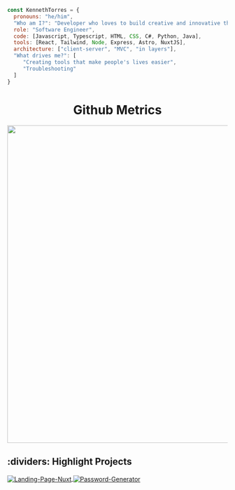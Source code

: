 ```javascript
const KennethTorres = {
  pronouns: "he/him",
  "Who am I?": "Developer who loves to build creative and innovative things. I mix technology + creativity."
  role: "Software Engineer",
  code: [Javascript, Typescript, HTML, CSS, C#, Python, Java],
  tools: [React, Tailwind, Node, Express, Astro, NuxtJS],
  architecture: ["client-server", "MVC", "in layers"],
  "What drives me?": [
     "Creating tools that make people's lives easier",
     "Troubleshooting"
  ]
}
```


<h1 align="center">Github Metrics </h1><p align="center">
<img width="725em" src="https://github-profile-summary-cards.vercel.app/api/cards/profile-details?username=KennethTorres&theme=github_dark" />
</p>



## :dividers: Highlight Projects

<a href="https://github.com/KennethTorres/Landing-Page-Nuxt">
  <img align="center" src="https://github-readme-stats.vercel.app/api/pin/?username=KennethTorres&repo=Landing-Page-Nuxt&show_icons=true&line_height=27&title_color=6aa6f8&text_color=8a919a&icon_color=6aa6f8&bg_color=22272e" alt="Landing-Page-Nuxt" />
</a>

<a href="https://github.com/KennethTorres/Password-Generator">
  <img align="center" src="https://github-readme-stats.vercel.app/api/pin/?username=KennethTorres&repo=Password-Generator&show_icons=true&line_height=27&title_color=6aa6f8&text_color=8a919a&icon_color=6aa6f8&bg_color=22272e" alt="Password-Generator" />
</a>
